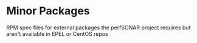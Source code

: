 # Minor Packages

RPM spec files for external packages the perfSONAR project requires but aren't available in EPEL or CentOS repos
